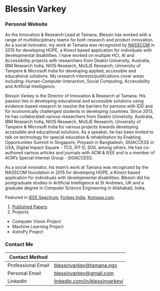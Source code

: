 # Blessin Varkey
### Personal Website 

As the Innovation & Research Lead at Tamana, Blessin has worked with a range of multidisciplinary teams for both research and product innovation. As a social innovator, my work at Tamana was recognized by [NASSCOM](https://nasscomfoundation.org/nsif-winners/winner-kinect-based-applications-tamana/) in 2015 for developing HOPE, a Kinect based application for individuals with developmental disabilities. I have worked on multiple HCI, AI and Accessibility projects with researchers from Deakin University, Australia, IBM Research India, NIOS Research, MoSJE Research; University of Tampere & Microsoft India for developing applied, accessible and educational solutions. My research interests/publications cover areas including: Human-Computer Interaction, Social Computing, Accessibility and Artificial Intelligence. 

Blessin Varkey is the Director of Innovation & Research at Tamana. His passion lies in developing educational and accessible solutions using evidence-based research to resolve the barriers for persons with IDD and for economically challenged students in developing countries. Since 2013, he has collaborated various researchers from Deakin University, Australia, IBM Research India, NIOS Research, MoSJE Research; University of Tampere & Microsoft India for various projects towards developing accessible and educational solutions. As a speaker, he has been invited to talk on technology for special education & rehabilitation by Enabling Opportunities Summit in Singapore, Proyash in Bangladesh, SIGACCESS in USA, Digital Impact Square - TCS, IIIT-D, SOIL among others. He has co-authored various articles and journals with ACM & IEEE and is a member of ACM’s Special Interest Group - SIGACCESS. 

As a social innovator, his team’s work at Tamana was recognized by the NASSCOM foundation in 2015 for developing HOPE, a Kinect based application for individuals with developmental disabilities. Blessin did his postgraduate studies in Artificial Intelligence at St Andrews, UK and a graduate degree in Computer Science Engineering in Allahabad, India.

Featured in [IEEE Spectrum](https://spectrum.ieee.org/at-work/tech-careers/an-engineer-explains-how-to-forge-a-career-designing-for-disabilities), [Forbes India](https://www.forbesindia.com/article/forbes-lifes/covid19-special-children-face-a-challenged-world/60509/1), [Kompas.com](https://sains.kompas.com/read/2016/07/01/15070697/microsoft.dan.belajar.coding.kilat.4.menit?page=all).   


1. [Published Papers](https://blessinvarkey.github.io/research)
2. Projects
  - Computer Vision Project 
  - Machine Learning Project
  - AstroPy Project


### Contact Me

| Contact Method |  |
| --- | --- |
| Professional Email | blessinvarkey@tamana.ngo |
| Personal Email | blessinvarkey@gmail.com |
| LinkedIn | [linkedin.com/in/blessinvarkey/](https://www.linkedin.com/in/blessinvarkey/) |

